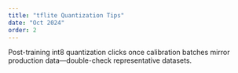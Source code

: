 ```yaml
---
title: "tflite Quantization Tips"
date: "Oct 2024"
order: 2
---
```

Post-training int8 quantization clicks once calibration batches mirror production data—double-check representative datasets.
